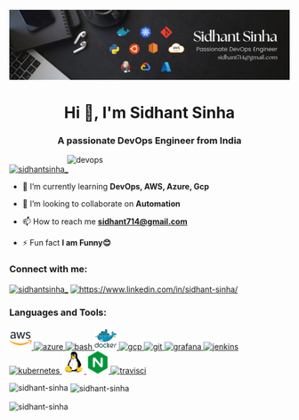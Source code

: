 ![logo](https://github.com/Sidhant-Sinha/Sidhant-Sinha/blob/main/Black%20Minimal%20Motivation%20Quote%20LinkedIn%20Banner%20(1).png)
<h1 align="center">Hi 👋, I'm Sidhant Sinha</h1>
<h3 align="center">A passionate DevOps Engineer from India</h3>

<img align="right" alt="devops" width="400" src="https://xeo5.com/idl/wp-content/uploads/2021/08/DevOps-Steps-1.gif">

<p align="left"> <a href="https://twitter.com/sidhantsinha_" target="blank"><img src="https://img.shields.io/twitter/follow/sidhantsinha_?logo=twitter&style=for-the-badge" alt="sidhantsinha_" /></a> </p>

- 🌱 I’m currently learning **DevOps, AWS, Azure, Gcp**

- 👯 I’m looking to collaborate on **Automation**

- 📫 How to reach me **sidhant714@gmail.com**

- ⚡ Fun fact **I am Funny😊**

<h3 align="left">Connect with me:</h3>
<p align="left">
<a href="https://twitter.com/sidhantsinha_" target="blank"><img align="center" src="https://raw.githubusercontent.com/rahuldkjain/github-profile-readme-generator/master/src/images/icons/Social/twitter.svg" alt="sidhantsinha_" height="30" width="40" /></a>
<a href="https://linkedin.com/in/https://www.linkedin.com/in/sidhant-sinha/" target="blank"><img align="center" src="https://raw.githubusercontent.com/rahuldkjain/github-profile-readme-generator/master/src/images/icons/Social/linked-in-alt.svg" alt="https://www.linkedin.com/in/sidhant-sinha/" height="30" width="40" /></a>
</p>

<h3 align="left">Languages and Tools:</h3>
<p align="left"> <a href="https://aws.amazon.com" target="_blank" rel="noreferrer"> <img src="https://raw.githubusercontent.com/devicons/devicon/master/icons/amazonwebservices/amazonwebservices-original-wordmark.svg" alt="aws" width="40" height="40"/> </a> <a href="https://azure.microsoft.com/en-in/" target="_blank" rel="noreferrer"> <img src="https://www.vectorlogo.zone/logos/microsoft_azure/microsoft_azure-icon.svg" alt="azure" width="40" height="40"/> </a> <a href="https://www.gnu.org/software/bash/" target="_blank" rel="noreferrer"> <img src="https://www.vectorlogo.zone/logos/gnu_bash/gnu_bash-icon.svg" alt="bash" width="40" height="40"/> </a> <a href="https://www.docker.com/" target="_blank" rel="noreferrer"> <img src="https://raw.githubusercontent.com/devicons/devicon/master/icons/docker/docker-original-wordmark.svg" alt="docker" width="40" height="40"/> </a> <a href="https://cloud.google.com" target="_blank" rel="noreferrer"> <img src="https://www.vectorlogo.zone/logos/google_cloud/google_cloud-icon.svg" alt="gcp" width="40" height="40"/> </a> <a href="https://git-scm.com/" target="_blank" rel="noreferrer"> <img src="https://www.vectorlogo.zone/logos/git-scm/git-scm-icon.svg" alt="git" width="40" height="40"/> </a> <a href="https://grafana.com" target="_blank" rel="noreferrer"> <img src="https://www.vectorlogo.zone/logos/grafana/grafana-icon.svg" alt="grafana" width="40" height="40"/> </a> <a href="https://www.jenkins.io" target="_blank" rel="noreferrer"> <img src="https://www.vectorlogo.zone/logos/jenkins/jenkins-icon.svg" alt="jenkins" width="40" height="40"/> </a> <a href="https://kubernetes.io" target="_blank" rel="noreferrer"> <img src="https://www.vectorlogo.zone/logos/kubernetes/kubernetes-icon.svg" alt="kubernetes" width="40" height="40"/> </a> <a href="https://www.linux.org/" target="_blank" rel="noreferrer"> <img src="https://raw.githubusercontent.com/devicons/devicon/master/icons/linux/linux-original.svg" alt="linux" width="40" height="40"/> </a> <a href="https://www.nginx.com" target="_blank" rel="noreferrer"> <img src="https://raw.githubusercontent.com/devicons/devicon/master/icons/nginx/nginx-original.svg" alt="nginx" width="40" height="40"/> </a> <a href="https://travis-ci.org" target="_blank" rel="noreferrer"> <img src="https://www.vectorlogo.zone/logos/travis-ci/travis-ci-icon.svg" alt="travisci" width="40" height="40"/> </a> </p>

<p><img align="left" src="https://github-readme-stats.vercel.app/api/top-langs?username=sidhant-sinha&show_icons=true&locale=en&layout=compact" alt="sidhant-sinha" /></p>

<p>&nbsp;<img align="center" src="https://github-readme-stats.vercel.app/api?username=sidhant-sinha&show_icons=true&locale=en" alt="sidhant-sinha" /></p>

<p><img align="center" src="https://github-readme-streak-stats.herokuapp.com/?user=sidhant-sinha&" alt="sidhant-sinha" /></p>
